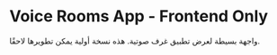 
# Voice Rooms App - Frontend Only

واجهة بسيطة لعرض تطبيق غرف صوتية. هذه نسخة أولية يمكن تطويرها لاحقًا.
